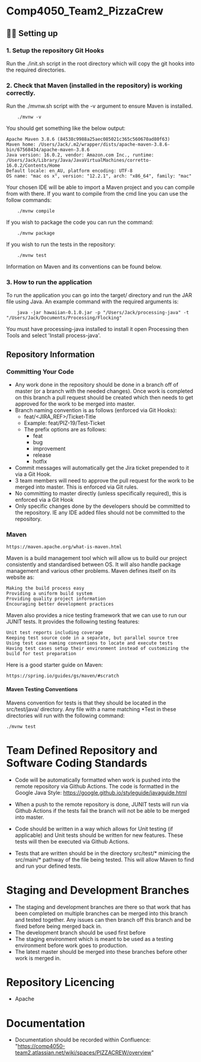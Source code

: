 # Comp4050_Team2_PizzaCrew

## 👩‍💻 Setting up

### 1. Setup the repository Git Hooks

Run the ./init.sh script in the root directory which will copy the git hooks into the required directories.

### 2. Check that Maven (installed in the repository) is working correctly.

Run the ./mvnw.sh script with the -v argument to ensure Maven is installed.

        ./mvnw -v

You should get something like the below output:

    Apache Maven 3.8.6 (84538c9988a25aec085021c365c560670ad80f63)
    Maven home: /Users/Jack/.m2/wrapper/dists/apache-maven-3.8.6-bin/67568434/apache-maven-3.8.6
    Java version: 16.0.2, vendor: Amazon.com Inc., runtime: /Users/Jack/Library/Java/JavaVirtualMachines/corretto-16.0.2/Contents/Home
    Default locale: en_AU, platform encoding: UTF-8
    OS name: "mac os x", version: "12.2.1", arch: "x86_64", family: "mac"

Your chosen IDE will be able to import a Maven project and you can compile from with there. If you want to compile from the cmd line you can use the follow commands:

        ./mvnw compile

If you wish to package the code you can run the command:

        ./mvnw package

If you wish to run the tests in the repository:

        ./mvnw test

Information on Maven and its conventions can be found below.

### 3. How to run the application

To run the application you can go into the target/ directory and run the JAR file using Java.
An example command with the required arguments is:

        java -jar hawaiian-0.1.0.jar -p "/Users/Jack/processing-java" -t "/Users/Jack/Documents/Processing/Flocking"


You must have processing-java installed to install it open Processing then Tools and select 'Install process-java'.

## Repository Information

### Committing Your Code

- Any work done in the repository should be done in a branch off of master (or a branch with the needed changes).
Once work is completed on this branch a pull request should be created which then needs to get approved for the work to be merged into master.
- Branch naming convention is as follows (enforced via Git Hooks):
    - feat/<JIRA_REF>/Ticket-Title
    - Example: feat/PIZ-19/Test-Ticket
    - The prefix options are as follows:
        - feat
        - bug
        - improvement
        - release
        - hotfix
- Commit messages will automatically get the Jira ticket prepended to it via a Git Hook.
- 3 team members will need to approve the pull request for the work to be merged into master. This is enforced via Git rules.
- No committing to master directly (unless specifically required), this is enforced via a Git Hook
- Only specific changes done by the developers should be committed to the repository. IE any IDE added files should not be committed to the repository.

### Maven

    https://maven.apache.org/what-is-maven.html

Maven is a build management tool which will allow us to build our project consistently and standardised between OS. It will also handle package management and various other problems. Maven defines itself on its website as:

    Making the build process easy
    Providing a uniform build system
    Providing quality project information
    Encouraging better development practices

Maven also provides a nice testing framework that we can use to run our JUNIT tests. It provides the following testing features:

    Unit test reports including coverage
    Keeping test source code in a separate, but parallel source tree
    Using test case naming conventions to locate and execute tests
    Having test cases setup their environment instead of customizing the build for test preparation

Here is a good starter guide on Maven:

    https://spring.io/guides/gs/maven/#scratch

#### Maven Testing Conventions

Mavens convention for tests is that they should be located in the src/test/java/<package> directory. Any file with a name matching *Test in these directories will run with the following command:

    ./mvnw test

# Team Defined Repository and Software Coding Standards

- Code will be automatically formatted when work is pushed into the remote repository via Github Actions. The code is formatted in the Google Java Style: https://google.github.io/styleguide/javaguide.html

- When a push to the remote repository is done, JUNIT tests will run via Github Actions if the tests fail the branch will not be able to be merged into master.

- Code should be written in a way which allows for Unit testing (if applicable) and Unit tests should be written for new features. These tests will then be executed via Github Actions.
- Tests that are written should be in the directory src/test/* mimicing the src/main/* pathway of the file being tested. This will allow Maven to find and run your defined tests.

# Staging and Development Branches

- The staging and development branches are there so that work that has been completed on multiple branches can be merged into this branch and tested together. Any issues can then branch off this branch and be fixed before being merged back in.
- The development branch should be used first before
- The staging environment which is meant to be used as a testing environment before work goes to production.
- The latest master should be merged into these branches before other work is merged in.

# Repository Licencing

- Apache

# Documentation

- Documentation should be recorded within Confluence: "https://comp4050-team2.atlassian.net/wiki/spaces/PIZZACREW/overview"
